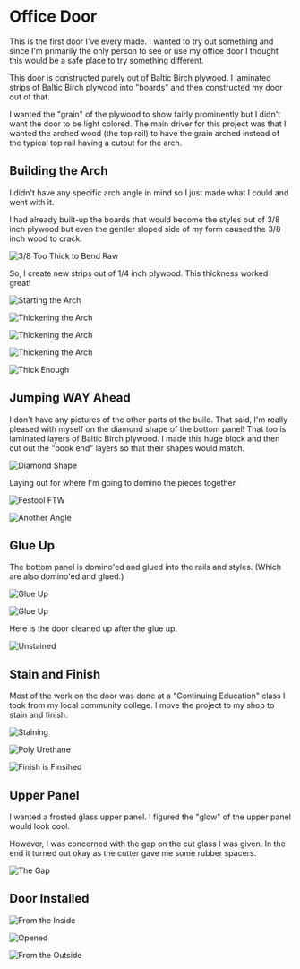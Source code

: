 # Office Door

This is the first door I've every made.  I wanted to try out something and since I'm primarily the only person to see
or use my office door I thought this would be a safe place to try something different.

This door is constructed purely out of Baltic Birch plywood.  I laminated strips of Baltic Birch plywood into "boards"
and then constructed my door out of that.

I wanted the "grain" of the plywood to show fairly prominently but I didn't want the door to be light colored.  The main
driver for this project was that I wanted the arched wood (the top rail) to have the grain arched instead of the typical
top rail having a cutout for the arch.

## Building the Arch
I didn't have any specific arch angle in mind so I just made what I could and went with it.

I had already built-up the boards that would become the styles out of 3/8 inch plywood but even the gentler sloped side
of my form caused the 3/8 inch wood to crack.

![3/8 Too Thick to Bend Raw](../.images/IMG_20191010_063937_0218.JPG)

So, I create new strips out of 1/4 inch plywood.  This thickness worked great!

![Starting the Arch](../.images/IMG_20191010_195931_0219.JPG)

![Thickening the Arch](../.images/IMG_20191011_144358_0220.JPG)

![Thickening the Arch](../.images/IMG_20191011_144404_0221.JPG)

![Thickening the Arch](../.images/IMG_20191012_175411_0222.JPG)

![Thick Enough](../.images/IMG_20191015_100611_0225.JPG)

## Jumping WAY Ahead
I don't have any pictures of the other parts of the build.  That said, I'm really pleased with myself on the diamond
shape of the bottom panel!  That too is laminated layers of Baltic Birch plywood.  I made this huge block and then cut
out the "book end" layers so that their shapes would match.

![Diamond Shape](../.images/IMG_20191029_193014_0229.JPG)

Laying out for where I'm going to domino the pieces together.

![Festool FTW](../.images/IMG_20191105_190452_0242.JPG)

![Another Angle](../.images/IMG_20191105_190502_0243.JPG)

## Glue Up
The bottom panel is domino'ed and glued into the rails and styles.  (Which are also domino'ed and glued.)

![Glue Up](../.images/IMG_20191105_205245_0244.JPG)

![Glue Up](../.images/IMG_20191105_205257_0245.JPG)

Here is the door cleaned up after the glue up.

![Unstained](../.images/IMG_20191112_211755_0247.JPG)

## Stain and Finish
Most of the work on the door was done at a "Continuing Education" class I took from my local community college.  I move
the project to my shop to stain and finish.

![Staining](../.images/IMG_20191113_111440_0248.JPG)

![Poly Urethane](../.images/IMG_20191130_111619_0257.JPG)

![Finish is Finsihed](../.images/IMG_20191204_072621_0265.JPG)

## Upper Panel
I wanted a frosted glass upper panel.  I figured the "glow" of the upper panel would look cool.

However, I was concerned with the gap on the cut glass I was given.  In the end it turned out okay as the cutter gave
me some rubber spacers.

![The Gap](../.images/IMG_20191125_112438_0251.JPG)

## Door Installed

![From the Inside](../.images/IMG_20191209_133510_0270.JPG)

![Opened](../.images/IMG_20191209_133523_0271.JPG)

![From the Outside](../.images/IMG_20191209_133540_0272.JPG)
